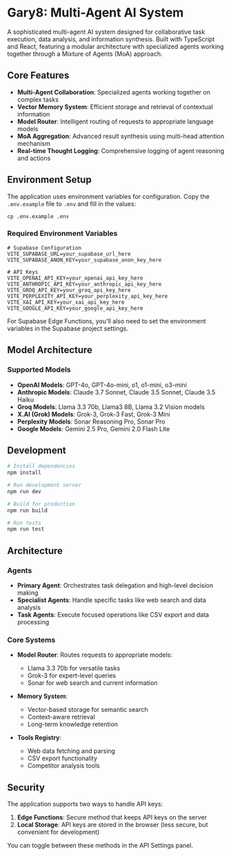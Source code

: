 # Gary8: Multi-Agent AI System

A sophisticated multi-agent AI system designed for collaborative task execution, data analysis, and information synthesis. Built with TypeScript and React, featuring a modular architecture with specialized agents working together through a Mixture of Agents (MoA) approach.

## Core Features

- **Multi-Agent Collaboration**: Specialized agents working together on complex tasks
- **Vector Memory System**: Efficient storage and retrieval of contextual information
- **Model Router**: Intelligent routing of requests to appropriate language models
- **MoA Aggregation**: Advanced result synthesis using multi-head attention mechanism
- **Real-time Thought Logging**: Comprehensive logging of agent reasoning and actions

## Environment Setup

The application uses environment variables for configuration. Copy the `.env.example` file to `.env` and fill in the values:

```
cp .env.example .env
```

### Required Environment Variables

```
# Supabase Configuration
VITE_SUPABASE_URL=your_supabase_url_here
VITE_SUPABASE_ANON_KEY=your_supabase_anon_key_here

# API Keys
VITE_OPENAI_API_KEY=your_openai_api_key_here
VITE_ANTHROPIC_API_KEY=your_anthropic_api_key_here
VITE_GROQ_API_KEY=your_groq_api_key_here
VITE_PERPLEXITY_API_KEY=your_perplexity_api_key_here
VITE_XAI_API_KEY=your_xai_api_key_here
VITE_GOOGLE_API_KEY=your_google_api_key_here
```

For Supabase Edge Functions, you'll also need to set the environment variables in the Supabase project settings.

## Model Architecture

### Supported Models

- **OpenAI Models**: GPT-4o, GPT-4o-mini, o1, o1-mini, o3-mini
- **Anthropic Models**: Claude 3.7 Sonnet, Claude 3.5 Sonnet, Claude 3.5 Haiku
- **Groq Models**: Llama 3.3 70b, Llama3 8B, Llama 3.2 Vision models
- **X.AI (Grok) Models**: Grok-3, Grok-3 Fast, Grok-3 Mini
- **Perplexity Models**: Sonar Reasoning Pro, Sonar Pro
- **Google Models**: Gemini 2.5 Pro, Gemini 2.0 Flash Lite

## Development

```bash
# Install dependencies
npm install

# Run development server
npm run dev

# Build for production
npm run build

# Run tests
npm run test
```

## Architecture

### Agents

- **Primary Agent**: Orchestrates task delegation and high-level decision making
- **Specialist Agents**: Handle specific tasks like web search and data analysis
- **Task Agents**: Execute focused operations like CSV export and data processing

### Core Systems

- **Model Router**: Routes requests to appropriate models:
  - Llama 3.3 70b for versatile tasks
  - Grok-3 for expert-level queries
  - Sonar for web search and current information

- **Memory System**:
  - Vector-based storage for semantic search
  - Context-aware retrieval
  - Long-term knowledge retention

- **Tools Registry**:
  - Web data fetching and parsing
  - CSV export functionality
  - Competitor analysis tools

## Security

The application supports two ways to handle API keys:

1. **Edge Functions**: Secure method that keeps API keys on the server
2. **Local Storage**: API keys are stored in the browser (less secure, but convenient for development)

You can toggle between these methods in the API Settings panel.
